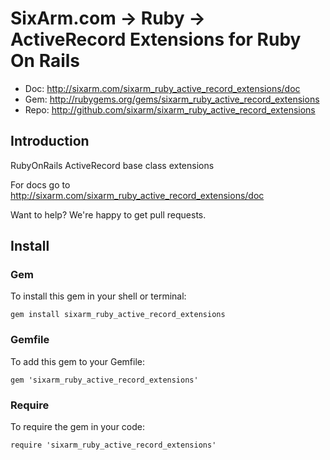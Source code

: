 # SixArm.com → Ruby → <br> ActiveRecord Extensions for Ruby On Rails

* Doc: <http://sixarm.com/sixarm_ruby_active_record_extensions/doc>
* Gem: <http://rubygems.org/gems/sixarm_ruby_active_record_extensions>
* Repo: <http://github.com/sixarm/sixarm_ruby_active_record_extensions>
<!--header-shut-->


## Introduction

RubyOnRails ActiveRecord base class extensions

For docs go to <http://sixarm.com/sixarm_ruby_active_record_extensions/doc>

Want to help? We're happy to get pull requests.


<!--install-open-->

## Install

### Gem

To install this gem in your shell or terminal:

    gem install sixarm_ruby_active_record_extensions

### Gemfile

To add this gem to your Gemfile:

    gem 'sixarm_ruby_active_record_extensions'

### Require

To require the gem in your code:

    require 'sixarm_ruby_active_record_extensions'

<!--install-shut-->
